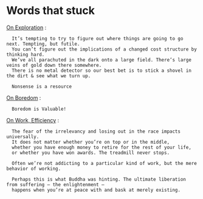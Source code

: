 # Words that stuck


[On Exploration](https://tidyfirst.substack.com/p/exploring-ai) :
```
  It’s tempting to try to figure out where things are going to go next. Tempting, but futile.
  You can’t figure out the implications of a changed cost structure by thinking hard.
  We’ve all parachuted in the dark onto a large field. There’s large veins of gold down there somewhere.
  There is no metal detector so our best bet is to stick a shovel in the dirt & see what we turn up.

  Nonsense is a resource
```
[On Boredom](https://www.youtube.com/watch?v=4Any9xEl-qA) :
```
  Boredom is Valuable!
```

[On Work, Efficiency](https://invertedpassion.com/the-anti-productivity-manifesto/) :
```
  The fear of the irrelevancy and losing out in the race impacts universally.
  It does not matter whether you’re on top or in the middle,
  whether you have enough money to retire for the rest of your life,
  or whether you have won awards. The treadmill never stops.

  Often we’re not addicting to a particular kind of work, but the mere behavior of working.

  Perhaps this is what Buddha was hinting. The ultimate liberation from suffering – the enlightenment –
  happens when you’re at peace with and bask at merely existing.
```
